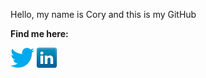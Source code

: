 Hello, my name is Cory and this is my GitHub

**Find me here:**

[![Twitter](assets/twitter.png)](https://twitter.com/CoryUpham)
[![LinkedIn](assets/linkedin.png)](https://www.linkedin.com/in/coryupham/)